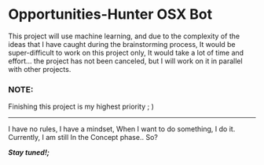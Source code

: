 # Opportunities-Hunter OSX Bot

This project will use machine learning, and due to the complexity of the ideas that I have caught during the brainstorming process,
It would be super-difficult to work on this project only, It would take a lot of time and effort...
the project has not been canceled, but I will work on it in parallel with other projects.

### NOTE:

Finishing this project is my highest priority ; )
        
----------------

I have no rules, I have a mindset, When I want to do something, I do it.
Currently, I am still In the Concept phase.. So?

***Stay tuned!;***
